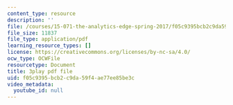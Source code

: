 ```yaml
---
content_type: resource
description: ''
file: /courses/15-071-the-analytics-edge-spring-2017/f05c9395bcb2c9da59f4ae77ee85be3c_va-mL-_jui4.pdf
file_size: 11837
file_type: application/pdf
learning_resource_types: []
license: https://creativecommons.org/licenses/by-nc-sa/4.0/
ocw_type: OCWFile
resourcetype: Document
title: 3play pdf file
uid: f05c9395-bcb2-c9da-59f4-ae77ee85be3c
video_metadata:
  youtube_id: null
---
```

